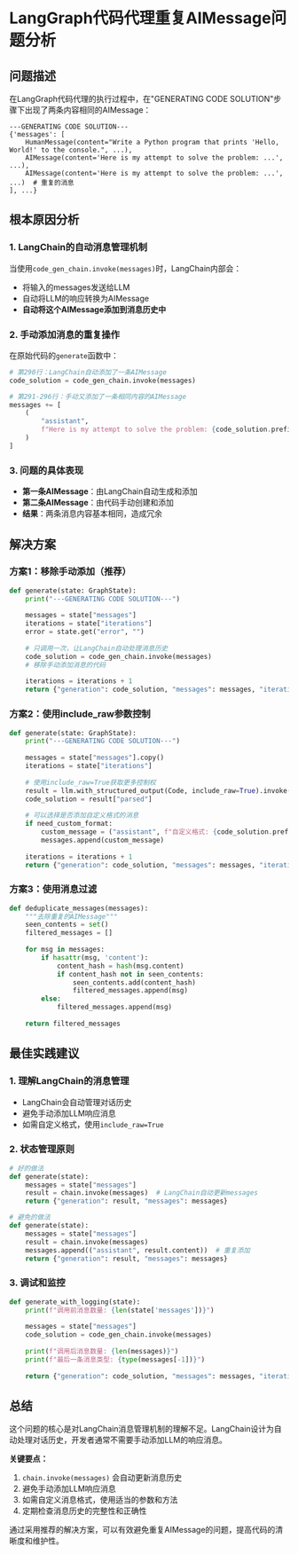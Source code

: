 # LangGraph代码代理重复AIMessage问题分析

## 问题描述

在LangGraph代码代理的执行过程中，在"GENERATING CODE SOLUTION"步骤下出现了两条内容相同的AIMessage：

```
---GENERATING CODE SOLUTION---
{'messages': [
    HumanMessage(content="Write a Python program that prints 'Hello, World!' to the console.", ...),
    AIMessage(content='Here is my attempt to solve the problem: ...', ...),
    AIMessage(content='Here is my attempt to solve the problem: ...', ...)  # 重复的消息
], ...}
```

## 根本原因分析

### 1. LangChain的自动消息管理机制

当使用`code_gen_chain.invoke(messages)`时，LangChain内部会：
- 将输入的messages发送给LLM
- 自动将LLM的响应转换为AIMessage
- **自动将这个AIMessage添加到消息历史中**

### 2. 手动添加消息的重复操作

在原始代码的`generate`函数中：

```python
# 第290行：LangChain自动添加了一条AIMessage
code_solution = code_gen_chain.invoke(messages)

# 第291-296行：手动又添加了一条相同内容的AIMessage
messages += [
    (
        "assistant",
        f"Here is my attempt to solve the problem: {code_solution.prefix} \n Imports: {code_solution.imports} \n Code: {code_solution.code}",
    )
]
```

### 3. 问题的具体表现

- **第一条AIMessage**：由LangChain自动生成和添加
- **第二条AIMessage**：由代码手动创建和添加
- **结果**：两条消息内容基本相同，造成冗余

## 解决方案

### 方案1：移除手动添加（推荐）

```python
def generate(state: GraphState):
    print("---GENERATING CODE SOLUTION---")
    
    messages = state["messages"]
    iterations = state["iterations"]
    error = state.get("error", "")
    
    # 只调用一次，让LangChain自动处理消息历史
    code_solution = code_gen_chain.invoke(messages)
    # 移除手动添加消息的代码
    
    iterations = iterations + 1
    return {"generation": code_solution, "messages": messages, "iterations": iterations}
```

### 方案2：使用include_raw参数控制

```python
def generate(state: GraphState):
    print("---GENERATING CODE SOLUTION---")
    
    messages = state["messages"].copy()
    iterations = state["iterations"]
    
    # 使用include_raw=True获取更多控制权
    result = llm.with_structured_output(Code, include_raw=True).invoke(messages)
    code_solution = result["parsed"]
    
    # 可以选择是否添加自定义格式的消息
    if need_custom_format:
        custom_message = ("assistant", f"自定义格式: {code_solution.prefix}")
        messages.append(custom_message)
    
    iterations = iterations + 1
    return {"generation": code_solution, "messages": messages, "iterations": iterations}
```

### 方案3：使用消息过滤

```python
def deduplicate_messages(messages):
    """去除重复的AIMessage"""
    seen_contents = set()
    filtered_messages = []
    
    for msg in messages:
        if hasattr(msg, 'content'):
            content_hash = hash(msg.content)
            if content_hash not in seen_contents:
                seen_contents.add(content_hash)
                filtered_messages.append(msg)
        else:
            filtered_messages.append(msg)
    
    return filtered_messages
```

## 最佳实践建议

### 1. 理解LangChain的消息管理

- LangChain会自动管理对话历史
- 避免手动添加LLM响应消息
- 如需自定义格式，使用`include_raw=True`

### 2. 状态管理原则

```python
# 好的做法
def generate(state):
    messages = state["messages"]
    result = chain.invoke(messages)  # LangChain自动更新messages
    return {"generation": result, "messages": messages}

# 避免的做法
def generate(state):
    messages = state["messages"]
    result = chain.invoke(messages)
    messages.append(("assistant", result.content))  # 重复添加
    return {"generation": result, "messages": messages}
```

### 3. 调试和监控

```python
def generate_with_logging(state):
    print(f"调用前消息数量: {len(state['messages'])}")
    
    messages = state["messages"]
    code_solution = code_gen_chain.invoke(messages)
    
    print(f"调用后消息数量: {len(messages)}")
    print(f"最后一条消息类型: {type(messages[-1])}")
    
    return {"generation": code_solution, "messages": messages, "iterations": state["iterations"] + 1}
```

## 总结

这个问题的核心是对LangChain消息管理机制的理解不足。LangChain设计为自动处理对话历史，开发者通常不需要手动添加LLM的响应消息。

**关键要点：**
1. `chain.invoke(messages)` 会自动更新消息历史
2. 避免手动添加LLM响应消息
3. 如需自定义消息格式，使用适当的参数和方法
4. 定期检查消息历史的完整性和正确性

通过采用推荐的解决方案，可以有效避免重复AIMessage的问题，提高代码的清晰度和维护性。
